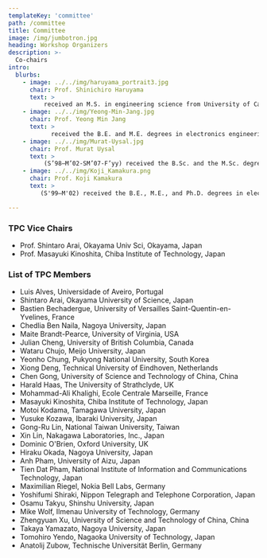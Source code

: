 ```yaml
---
templateKey: 'committee'
path: /committee
title: Committee
image: /img/jumbotron.jpg
heading: Workshop Organizers
description: >-
  Co-chairs
intro:
  blurbs: 
    - image: ../../img/haruyama_portrait3.jpg
      chair: Prof. Shinichiro Haruyama
      text: >
          received an M.S. in engineering science from University of California at Berkeley in 1983 and a Ph.D. in computer science from the University of Texas at Austin in 1990. He worked for Bell Laboratories of AT&T and Lucent Technologies, U.S.A from 1991 to 1996, and for Sony Computer Science Laboratories, Inc. from 1998 to 2002, when he joined Keio University. Other than his research activities of free-space optical communication, he made an effort to establish the standardization of IEC 62943 “Visible light beacon system for multimedia applications” in 2017 which can be used as a universal ID for visible light transmitters.
    - image: ../../img/Yeong-Min-Jang.jpg
      chair: Prof. Yeong Min Jang
      text: >
            received the B.E. and M.E. degrees in electronics engineering from Kyungpook National University, South Korea, in 1985 and 1987, respectively, and the Ph.D. degree in computer science from the University of Massachusetts, USA, in 1999. He was with the Electronics and Telecommunications Research Institute, from 1987 to 2000. Since 2002, he has been with the School of Electrical Engineering, Kookmin University, Seoul, South Korea, where he has been the Director of the Ubiquitous IT Convergence Center, in 2005 and 2010, the Director of the LED Convergence Research Cen-ter, since 2010, the Director of the Internet of Energy Research Center, since 2018, and the Director of the Telematics Research Institute, since 2021. He has organized several conferences and workshops, such as the International Conference on Ubiquitous and Future Networks, from 2009 to 2017, the International Conference on ICT Convergence, from 2010 to 2016, the Interna-tional Conference on Artificial Intelligence in Information and Communication, from 2019 to 2021, the International Conference on Information Networking, in 2015, and the International Workshop on Optical Wireless LED Communication Networks, from 2013 to 2016. He is a Fellow of the KICS. He had served as the Executive Director of KICS, from 2006 to 2014, the Vice President of KICS, from 2014 to 2016, and the Executive Vice President of KICS, in 2018. He was also the President of KICS, in 2019. He served as the Chairman for the IEEE 802.15 Optical Camera Communications Study Group, in 2014, and the IEEE 802.15.7m Optical Wireless Communications TG. So, he successfully published IEEE 802.15.7-2018 and ISO 22738:2020 standard. He is the Chairman of IEEE 802.15.7a Higher Rate and Longer Range OCC TG, since 2020.
    - image: ../../img/Murat-Uysal.jpg
      chair: Prof. Murat Uysal
      text: >
          (S’98–M’02-SM’07-F’yy) received the B.Sc. and the M.Sc. degree in electronics and communication engi-neering from Istanbul Technical University, Istanbul, Turkey, in 1995 and 1998, respectively, and the Ph.D. degree in electrical engineering from Texas A&M University, College Station, Texas, in 2001. He is currently a Full Professor and Chair of the De-partment of Electrical and Electronics Engineering at Ozyegin University, Istanbul, Turkey. He also serves as the Founding Di-rector of Center of Excellence in Optical Wireless Communication Technologies (OKATEM). Dr. Uysal is an IEEE Fellow and active contributor to his professional society. He was the Chair of IEEE Turkey Section (2015-2019) and the Chair of EU COST Action OPTICWISE (2011-2015). Over the years, he served as an Editor for IEEE Transactions on Wireless Communi-cations, IEEE Transactions on Communications, IEEE Transactions on Vehicular Technology, IEEE Communications Letters, Wiley Wireless Communications and Mobile Computing (WCMC), Wiley Transactions on Emerging Telecommunications Tech-nologies (ETT) as well as Guest Editor of IEEE JSAC (2009 and 2015). 
    - image: ../../img/Koji_Kamakura.png
      chair: Prof. Koji Kamakura
      text: >
         (S'99–M'02) received the B.E., M.E., and Ph.D. degrees in electrical engineering from Keio University, Yokohama, Japan, in 1997, 1999, and 2002, respectively. He is a Professor at Department of Computer Science, Chiba Institute of Technology, Chiba, Japan. From 2002 to 2006, he was an Assistant Professor at the Department of Electronics and Mechanical Engineering, Chiba University, Chiba, Japan. From 2006 to 2015, he was an Associate Professor with the Department of Computer Science, Chiba Institute of Technology, Chiba, Japan. He was a Visiting Professor at Heudiasyc, Université de Technologie de Compiègne, France, from April 2013 to March 2014. He was a Visiting Scientist at the School of Information Technology and Engineering, University of Ottawa, Ottawa, ON, Canada, in 2002 and 2003. From 2000 to 2002, he was a Special Researcher of Fellowships of the Japan Society for the Promotion for Science, for Japanese Junior Scientists. His research interests include optical communication theory and system analysis. He is a Member of the IEICE. He received the 14th Telecom System Technology Award for Students from the Telecommunications Advancement Foundation in 1999 and the Ericsson Young Scientist Award in 2002.

---
```


### TPC Vice Chairs 
- Prof. Shintaro Arai, Okayama Univ Sci, Okayama, Japan
- Prof. Masayuki Kinoshita, Chiba Institute of Technology, Japan

### List of TPC Members

- Luis Alves, Universidade of Aveiro, Portugal
- Shintaro Arai, Okayama University of Science, Japan
- Bastien Bechadergue, University of Versailles Saint-Quentin-en-Yvelines, France
- Chedlia Ben Naila, Nagoya University, Japan
- Maite Brandt-Pearce, University of Virginia, USA
- Julian Cheng, University of British Columbia, Canada
- Wataru Chujo, Meijo University, Japan
- Yeonho Chung, Pukyong National University, South Korea
- Xiong Deng, Technical University of Eindhoven, Netherlands
- Chen Gong, University of Science and Technology of China, China
- Harald Haas, The University of Strathclyde, UK
- Mohammad-Ali Khalighi, Ecole Centrale Marseille, France
- Masayuki Kinoshita, Chiba Institute of Technology, Japan
- Motoi Kodama, Tamagawa University, Japan
- Yusuke Kozawa, Ibaraki University, Japan
- Gong-Ru Lin, National Taiwan University, Taiwan
- Xin Lin, Nakagawa Laboratories, Inc., Japan
- Dominic O'Brien, Oxford University, UK
- Hiraku Okada, Nagoya University, Japan
- Anh Pham, University of Aizu, Japan
- Tien Dat Pham, National Institute of Information and Communications Technology, Japan
- Maximilian Riegel, Nokia Bell Labs, Germany
- Yoshifumi Shiraki, Nippon Telegraph and Telephone Corporation, Japan
- Osamu Takyu, Shinshu University, Japan
- Mike Wolf, Ilmenau University of Technology, Germany
- Zhengyuan Xu, University of Science and Technology of China, China
- Takaya Yamazato, Nagoya University, Japan
- Tomohiro Yendo, Nagaoka University of Technology, Japan
- Anatolij Zubow, Technische Universität Berlin, Germany
